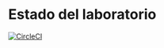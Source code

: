 # Estado del laboratorio
[![CircleCI](https://circleci.com/gh/nontoa/Lab07.svg?style=svg)](https://circleci.com/gh/nontoa/Lab07)
